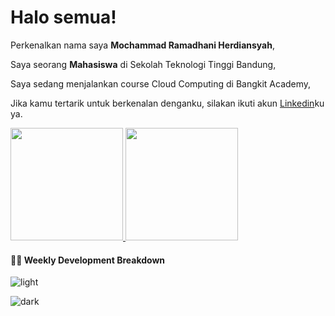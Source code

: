 # Halo semua! 

Perkenalkan nama saya **Mochammad Ramadhani Herdiansyah**,

Saya seorang **Mahasiswa** di Sekolah Teknologi Tinggi Bandung,

Saya sedang menjalankan course Cloud Computing di Bangkit Academy,

Jika kamu tertarik untuk berkenalan denganku, silakan ikuti akun [Linkedin](https://www.linkedin.com/in/moch-ramadhani-herdiansyah/)ku ya.

<p align="left">
<a href="https://github.com/NoirXz">
  <img height="180em" src="https://github-readme-stats-eight-theta.vercel.app/api?username=gilangadhan&show_icons=true&theme=algolia&include_all_commits=true&count_private=true"/>
  <img height="180em" src="https://github-readme-stats-eight-theta.vercel.app/api/top-langs/?username=gilangadhan&layout=compact&langs_count=8&theme=algolia"/>
</a>
</p>

#### 🏊‍♂️ Weekly Development Breakdown

![light](https://raw.githubusercontent.com/NoirXz/NoirXz/master/images/wakatime_weekly_language_stats.svg#gh-light-mode-only)

![dark](https://raw.githubusercontent.com/NoirXz/NoirXz/master/images/wakatime_weekly_language_stats_black.svg#gh-dark-mode-only)

</td>
<td valign="top" width="50%">
